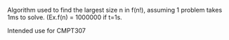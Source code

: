 Algorithm used to find the largest size n in f(n!), assuming 1 problem takes 1ms to solve. (Ex.f(n) = 1000000 if t=1s.

Intended use for CMPT307

